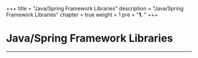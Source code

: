 +++
title = "Java/Spring Framework Libraries"
description = "Java/Spring Framework Libraries"
chapter = true
weight = 1
pre = "<b>1. </b>"
+++

# Java/Spring Framework Libraries
---

